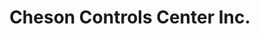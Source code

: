 ---
title: "Cheson Controls Center Inc."
url: /manila/cheson-controls-center-inc/
shop: hardware
---